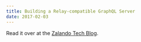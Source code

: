 ```yaml
---
title: Building a Relay-compatible GraphQL Server
date: 2017-02-03
---
```


Read it over at the [Zalando Tech Blog](https://jobs.zalando.com/tech/blog/building-a-relay-compatible-graphql-server/).

